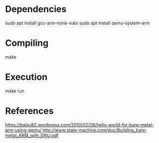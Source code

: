 # Dependencies

sudo apt install gcc-arm-none-eabi
sudo apt install qemu-system-arm

# Compiling

make

# Execution

make run

# References

https://balau82.wordpress.com/2010/02/28/hello-world-for-bare-metal-arm-using-qemu/
http://www.state-machine.com/doc/Building_bare-metal_ARM_with_GNU.pdf
